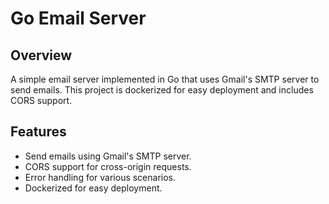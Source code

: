 # Go Email Server

## Overview

A simple email server implemented in Go that uses Gmail's SMTP server to send emails. This project is dockerized for easy deployment and includes CORS support.

## Features

- Send emails using Gmail's SMTP server.
- CORS support for cross-origin requests.
- Error handling for various scenarios.
- Dockerized for easy deployment.
